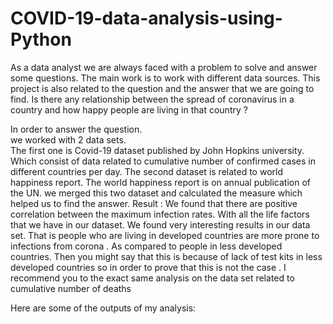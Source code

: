 # COVID-19-data-analysis-using-Python


As a data analyst we are always faced with a problem to solve and answer some questions. The main work is to work with different data sources. This project is also related to the question and the answer that we are going to find.
Is there any relationship between the spread of coronavirus in a country and how happy people are living  in that country ?

In order to answer the question.  
we worked with 2 data sets.  
The first one is Covid-19 dataset published by John Hopkins university. Which consist of data related to cumulative number of confirmed cases in different countries per day.
The second dataset is related to world happiness report. The world happiness report is on annual publication of the UN.
we merged this two dataset and calculated the measure which helped us to find the answer.
Result :
We found that there are positive correlation between the maximum infection rates. 
With all the life factors that we have in our dataset.
We found very interesting results in our data set. 
That is people who are living in developed countries are more prone to infections from corona . As compared to people in less developed countries.
Then you might say that this is because of lack of test kits in less developed countries so in order to prove that this is not the case .
I recommend you to the exact same analysis on the data set related to cumulative number of deaths


Here are some of the  outputs of my analysis:



